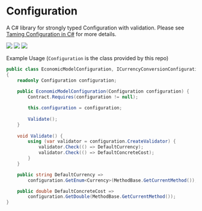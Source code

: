# Configuration

A C# library for strongly typed Configuration with validation. Please see [Taming Configuration in C#](https://medium.com/hackernoon/taming-configuration-in-c-a2706b2d4741) for more details.

[![](https://github.com/resgroup/configuration/actions/workflows/build-and-test-RES.Configuration.yml/badge.svg)](https://github.com/resgroup/configuration/actions/workflows/build-and-test-RES.Configuration.yml) [![](https://github.com/resgroup/configuration/wiki/RES.Configuration-test-badge.svg)](https://github.com/resgroup/configuration/wiki/RES.Configuration-test-results) [![](https://github.com/resgroup/configuration/wiki/RES.Configuration-coverage-badge.svg)](https://github.com/resgroup/configuration/wiki/RES.Configuration-coverage-results)

Example Usage (`Configuration` is the class provided by this repo)

```csharp
public class EconomicModelConfiguration, ICurrencyConversionConfiguration, IConcreteCostConfiguration 
{
    readonly Configuration configuration;
    
    public EconomicModelConfiguration(Configuration configuration) {
        Contract.Requires(configuration != null);

        this.configuration = configuration;
    
        Validate();
    }
    
    void Validate() {
        using (var validator = configuration.CreateValidator) {
            validator.Check(() => DefaultCurrency);
            validator.Check(() => DefaultConcreteCost);
        }
    }

    public string DefaultCurrency => 
        configuration.GetEnum<Currency>(MethodBase.GetCurrentMethod());

    public double DefaultConcreteCost => 
        configuration.GetDouble(MethodBase.GetCurrentMethod());
}
```
